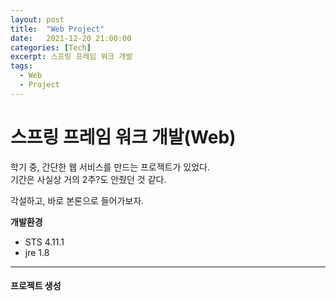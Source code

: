```yaml
---
layout: post
title:  "Web Project"
date:   2021-12-20 21:00:00
categories: [Tech]
excerpt: 스프링 프레임 워크 개발
tags:
  - Web
  - Project
---
```


# 스프링 프레임 워크 개발(Web)  

학기 중, 간단한 웹 서비스를 만드는 프로젝트가 있었다.  
기간은 사실상 거의 2주?도 안줬던 것 같다.  

각설하고, 바로 본론으로 들어가보자.  

**개발환경**  
- STS 4.11.1  
- jre 1.8  

---  

#### 프로젝트 생성  

